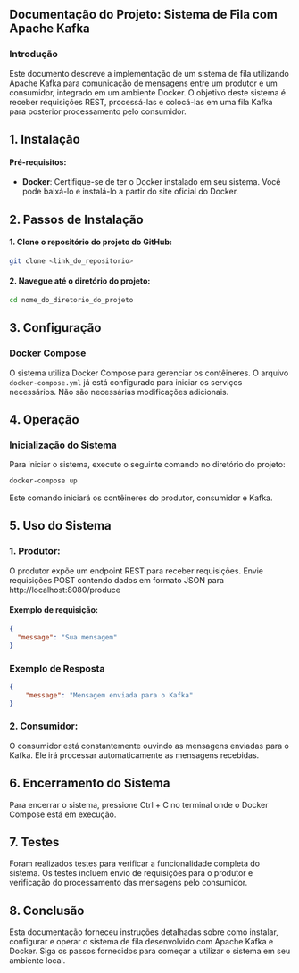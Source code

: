 ## Documentação do Projeto: Sistema de Fila com Apache Kafka

### Introdução

Este documento descreve a implementação de um sistema de fila utilizando Apache Kafka para comunicação de mensagens entre um produtor e um consumidor, integrado em um ambiente Docker. O objetivo deste sistema é receber requisições REST, processá-las e colocá-las em uma fila Kafka para posterior processamento pelo consumidor.

## 1. Instalação

#### Pré-requisitos:
- **Docker**: Certifique-se de ter o Docker instalado em seu sistema. Você pode baixá-lo e instalá-lo a partir do site oficial do Docker.

## 2. Passos de Instalação

  #### 1. Clone o repositório do projeto do GitHub:

```bash
git clone <link_do_repositorio>
```

  ####  2. Navegue até o diretório do projeto:

```bash
cd nome_do_diretorio_do_projeto
```

## 3. Configuração

### Docker Compose

O sistema utiliza Docker Compose para gerenciar os contêineres. O arquivo `docker-compose.yml` já está configurado para iniciar os serviços necessários. Não são necessárias modificações adicionais.

## 4. Operação

### Inicialização do Sistema

Para iniciar o sistema, execute o seguinte comando no diretório do projeto:

```bash
docker-compose up
```
Este comando iniciará os contêineres do produtor, consumidor e Kafka.

## 5. Uso do Sistema

### 1. Produtor:

O produtor expõe um endpoint REST para receber requisições. Envie requisições POST contendo dados em formato JSON para http://localhost:8080/produce

#### Exemplo de requisição:
  
```json
{
  "message": "Sua mensagem" 
}
```
### Exemplo de Resposta

```json
{
    "message": "Mensagem enviada para o Kafka"
}
```

### 2. Consumidor:

O consumidor está constantemente ouvindo as mensagens enviadas para o Kafka. Ele irá processar automaticamente as mensagens recebidas.

## 6. Encerramento do Sistema

Para encerrar o sistema, pressione Ctrl + C no terminal onde o Docker Compose está em execução.

## 7. Testes

Foram realizados testes para verificar a funcionalidade completa do sistema. Os testes incluem envio de requisições para o produtor e verificação do processamento das mensagens pelo consumidor.

## 8. Conclusão

Esta documentação forneceu instruções detalhadas sobre como instalar, configurar e operar o sistema de fila desenvolvido com Apache Kafka e Docker. Siga os passos fornecidos para começar a utilizar o sistema em seu ambiente local.
